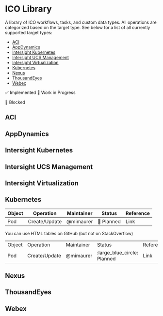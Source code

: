 # ICO Library
A library of ICO workflows, tasks, and custom data types. All operations are categorized based on the target type. See below for a list of all currently supported target types:
* [ACI](#ACI)
* [AppDynamics](#AppDynamics)
* [Intersight Kubernetes](#intersight-kubernetes)
* [Intersight UCS Management](#intersight-ucs-management)
* [Intersight Virtualization](#intersight-virtualization)
* [Kubernetes](#Kubernetes)
* [Nexus](#Nexus)
* [ThousandEyes](#ThousandEyes)
* [Webex](#Webex)


:white_check_mark: Implemented
:construction: Work in Progress

:red_circle: Blocked

## ACI

## AppDynamics

## Intersight Kubernetes

## Intersight UCS Management

## Intersight Virtualization

## Kubernetes
| Object | Operation | Maintainer | Status | Reference |
|--------|-----------|------------|--------|-----------|
| Pod | Create/Update | @mimaurer | :large_blue_circle: Planned | Link |



You can use HTML tables on GitHub (but not on StackOverflow)

<table>
  <tr>
    <td>Object</td>
    <td>Operation</td>
    <td>Maintainer</td>
    <td>Status</td>
    <td>Reference</td>
  </tr>
  <tr>
    <td rowspan="2">Pod</td>
    <td>Create/Update</td>
    <td>@mimaurer</td>
    <td>:large_blue_circle: Planned</td>
    <td>Link</td>
  </tr>
</table>

## Nexus

## ThousandEyes

## Webex
